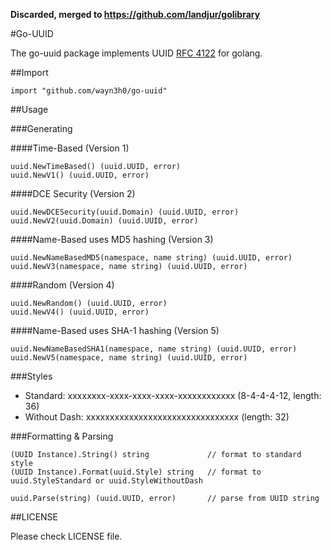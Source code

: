 **Discarded, merged to https://github.com/landjur/golibrary**

#Go-UUID 

The go-uuid package implements UUID [RFC 4122](http://www.ietf.org/rfc/rfc4122.txt) for golang.

##Import

    import "github.com/wayn3h0/go-uuid"

##Usage

###Generating 

####Time-Based (Version 1)

    uuid.NewTimeBased() (uuid.UUID, error)
    uuid.NewV1() (uuid.UUID, error)

####DCE Security (Version 2)

    uuid.NewDCESecurity(uuid.Domain) (uuid.UUID, error)
    uuid.NewV2(uuid.Domain) (uuid.UUID, error)

####Name-Based uses MD5 hashing (Version 3)

    uuid.NewNameBasedMD5(namespace, name string) (uuid.UUID, error)
    uuid.NewV3(namespace, name string) (uuid.UUID, error)

####Random (Version 4)

    uuid.NewRandom() (uuid.UUID, error)
    uuid.NewV4() (uuid.UUID, error)

####Name-Based uses SHA-1 hashing (Version 5)

    uuid.NewNameBasedSHA1(namespace, name string) (uuid.UUID, error)
    uuid.NewV5(namespace, name string) (uuid.UUID, error)

###Styles

* Standard: xxxxxxxx-xxxx-xxxx-xxxx-xxxxxxxxxxxx (8-4-4-4-12, length: 36)
* Without Dash: xxxxxxxxxxxxxxxxxxxxxxxxxxxxxxxx (length: 32)

###Formatting & Parsing

    (UUID Instance).String() string             // format to standard style
    (UUID Instance).Format(uuid.Style) string   // format to uuid.StyleStandard or uuid.StyleWithoutDash

    uuid.Parse(string) (uuid.UUID, error)       // parse from UUID string

##LICENSE

Please check LICENSE file.
